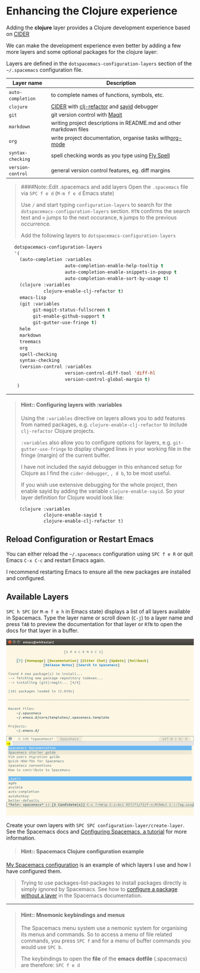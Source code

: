 # Enhancing the Clojure experience

Adding the **clojure** layer provides a Clojure development experience based on [CIDER](https://docs.cider.mx)

We can make the development experience even better by adding a few more layers and some optional packages for the clojure layer:

Layers are defined in the `dotspacemacs-configuration-layers` section of the `~/.spacemacs` configuration file.

| Layer name        | Description                                                                                                                                                           |
|-------------------|-----------------------------------------------------------------------------------------------------------------------------------------------------------------------|
| `auto-completion` | to complete  names of functions, symbols, etc.                                                                                                                        |
| `clojure`         | [CIDER](https://docs.cider.mx) with [clj-refactor](https://github.com/clojure-emacs/clj-refactor.el/wiki) and [sayid](http://clojure-emacs.github.io/sayid/) debugger |
| `git`             | git version control with [Magit](https://magit.vc/)                                                                                                            |
| `markdown`        | writing project descriptions in README.md and other markdown files                                                                                                    |
| `org`        | write project documentation, organise tasks with[org-mode](https://orgmode.org/)                                                                                                                         |
| `syntax-checking` | spell checking words as you type using [Fly Spell](https://www.emacswiki.org/emacs/FlySpell)                                                                                                                                 |
| `version-control` | general version control features, eg. diff margins                                                                                                                    |

> ####Note::Edit .spacemacs and add layers
> Open the `.spacemacs` file via `SPC f e d`  (`M-m f e d` Emacs state)
>
> Use `/` and start typing `configuration-layers` to search for the `dotspacemacs-configuration-layers` section.  `RTN` confirms the search text and `n` jumps to the next occurance, `N` jumps to the previous occurrence.
>
> Add the following layers to `dotspacemacs-configuration-layers`
>
```lisp
   dotspacemacs-configuration-layers
   '(
     (auto-completion :variables
                      auto-completion-enable-help-tooltip t
                      auto-completion-enable-snippets-in-popup t
                      auto-completion-enable-sort-by-usage t)
     (clojure :variables
              clojure-enable-clj-refactor t)
     emacs-lisp
     (git :variables
          git-magit-status-fullscreen t
          git-enable-github-support t
          git-gutter-use-fringe t)
     helm
     markdown
     treemacs
     org
     spell-checking
     syntax-checking
     (version-control :variables
                      version-control-diff-tool 'diff-hl
                      version-control-global-margin t)
    )
```

------------------------------------------

> #### Hint:: Configuring layers with :variables
> Using the `:variables` directive on layers allows you to add features from named packages, e.g. `clojure-enable-clj-refactor` to include `clj-refactor` Clojure projects.
>
> `:variables` also allow you to configure options for layers, e.g. `git-gutter-use-fringe` to display changed lines in your working file in the fringe (margin) of the current buffer.
>
> I have not included the sayid debugger in this enhanced setup for Clojure as I find the `cider-debugger`, `, d b`, to be most useful.
>
> If you wish use extensive debugging for the whole project, then enable sayid by adding the variable `clojure-enable-sayid`.  So your layer definition for Clojure would look like:
```
     (clojure :variables
              clojure-enable-sayid t
              clojure-enable-clj-refactor t)
```


## Reload Configuration or Restart Emacs

You can either reload the `~/.spacemacs` configuration using `SPC f e R` or quit Emacs `C-x C-c` and restart Emacs again.

I recommend restarting Emacs to ensure all the new packages are installed and configured.


## Available Layers

`SPC h SPC` (or `M-m f e h` in Emacs state) displays a list of all layers available in Spacemacs.  Type the layer name or scroll down (`C-j`) to a layer name and press `TAB` to preview the documentation for that layer or `RTN` to open the docs for that layer in a buffer.

![Helm layers](/images/spacemacs-helm-layers-list.png)

Create your own layers with `SPC SPC configuration-layer/create-layer`.  See the Spacemacs docs and [Configuring Spacemacs, a tutorial](http://thume.ca/howto/2015/03/07/configuring-spacemacs-a-tutorial/) for more information.


> #### Hint:: Spacemacs Clojure configuration example
[My Spacemacs configuration](https://gist.github.com/jr0cket/065ab83a0ddf6da9848d7847b7dd7704) is an example of which layers I use and how I have configured them.
>
> Trying to use packages-list-packages to install packages directly is simply ignored by Spacemacs.  See how to [configure a package without a layer](http://spacemacs.org/doc/DOCUMENTATION.html#without-a-layer) in the Spacemacs documentation.

------------------------------------------

> #### Hint:: Mnemonic keybindings and menus
> The Spacemacs menu system use a nemonic system for organising its menus and commands.  So to access a menu of file related commands, you press `SPC f` and for a menu of buffer commands you would use `SPC b`.
>
> The keybindings to open the **file** of the **emacs** **dotfile** (.spacemacs) are therefore: `SPC f e d`
